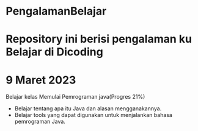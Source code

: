# PengalamanBelajar
Repository ini berisi pengalaman ku Belajar di Dicoding
==
9 Maret 2023
==
Belajar kelas Memulai Pemrograman java(Progres 21%)
   * Belajar tentang apa itu Java dan alasan mengganakannya.
   * Belajar tools yang dapat digunakan untuk menjalankan bahasa pemrograman Java.
